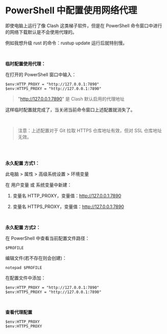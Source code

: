 # PowerShell 中配置使用网络代理

即使电脑上运行了像 Clash 这类梯子软件，但是在 PowerShell 命令窗口中进行的网络下载默认是不会使用代理的。

例如我想升级 rust 的命令：rustup update 运行后就特别慢。

<br>

**临时配置使用代理：**

在打开的 PowerShell 窗口中输入：

```
$env:HTTP_PROXY = "http://127.0.0.1:7890"
$env:HTTPS_PROXY = "http://127.0.0.1:7890"
```

> "http://127.0.0.1:7890" 是 Clash 默认启用的代理地址

这样临时配置就完成了，当关闭当前命令窗口上述配置就消失了。


<br>

> 注意：上述配置对于 Git 拉取 HTTPS 仓库地址有效，但对 SSL 仓库地址无效。

<br>


<br>

**永久配置 方式1：**

此电脑 > 属性 > 高级系统设置 > 环境变量

在 用户变量 或 系统变量中新建：

1. 变量名 HTTP_PROXY，变量值：http://127.0.0.1:7890
  
2. 变量名 HTTPS_PROXY，变量值：http://127.0.0.1:7890
  

<br>

**永久配置 方式2：**

在 PowerShell 中查看当前配置文件路径：

```
$PROFILE
```

编辑文件(若不存在则会创建)：

```
notepad $PROFILE
```

在配置文件中添加：

```
$env:HTTP_PROXY = "http://127.0.0.1:7890"
$env:HTTPS_PROXY = "http://127.0.0.1:7890"
```

<br>

**查看代理配置**

```
$env:HTTP_PROXY
$env:HTTPS_PROXY
```
